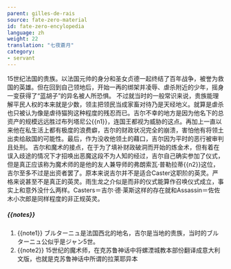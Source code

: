 ```yaml
---
parent: gilles-de-rais
source: fate-zero-material
id: fate-zero-encylopedia
language: zh
weight: 22
translation: "七夜蒼月"
category:
- servant
---
```


15世纪法国的贵族。以法国元帅的身分和圣女贞德一起终结了百年战争，被誉为救国的英雄。但在回到自己领地后，开始一再的绑架并凌辱、虐杀附近的少年，摇身一变获得了“蓝胡子”的异名被人所恐惧。
不过就当时的一般常识来说，贵族能理解平民人权的本来就是少数，领主把领民当成家畜对待乃是天经地义。就算是虐杀也只被认为像是虐待猫狗这种程度的残忍而已。吉尔不幸的地方是因为他名下的总资产的规模远远胜过布列塔尼公{{n1}}，连国王都视为威胁的这点。再加上一直以来他在私生活上都有极度的浪费癖，吉尔的财政状况完全的崩溃，害怕他有将领土出卖给敌国的可能性。最后，作为没收他领土的藉口，吉尔因为平时的恶行被审判且处刑。
吉尔和魔术的接点，在于为了填补财政破洞而开始的炼金术，但有着在误入歧途的情况下才招唤出恶魔这段不为人知的经过，吉尔自己确实参加了仪式，但是真正应该称为魔术师的是他的友人兼导师的弗朗索瓦·普勒拉蒂{{n2}}这位，吉尔至多不过是出资者罢了。原本来说吉尔并不是适合Caster这职阶的英灵。严格来说甚至不是真正的英灵。雨生龙之介似是而非的仪式能算作召唤仪式成立，事实上和意外没什么两样。Casters＝吉尔·德·莱斯这样的存在就和Assassin＝佐佐木小次郎是同样程度的非正规英灵。

##### {{notes}}

1. {{note1}} ブルターニュ是法国西北的地名，吉尔是当地的贵族，当时的ブルターニュ公似乎是ジャン5世。
2. {{note2}} 15世纪的魔术师，在克苏鲁神话中将螺湮城教本部份翻译成意大利文版，也就是克苏鲁神话中所谓的拉莱耶异本 
